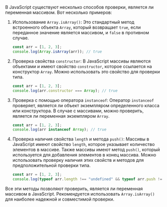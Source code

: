 В JavaScript существуют несколько способов проверки, является ли переменная массивом. Вот несколько примеров:

1. Использование `Array.isArray()`: Это стандартный метод встроенного объекта `Array`, который возвращает `true`, если переданное значение является массивом, и `false` в противном случае.
   ```javascript
   const arr = [1, 2, 3];
   console.log(Array.isArray(arr)); // true
   ```

2. Проверка свойства `constructor`: В JavaScript массивы являются объектами и имеют свойство `constructor`, которое ссылается на конструктор `Array`. Можно использовать это свойство для проверки типа.
   ```javascript
   const arr = [1, 2, 3];
   console.log(arr.constructor === Array); // true
   ```

3. Проверка с помощью оператора `instanceof`: Оператор `instanceof` проверяет, является ли объект экземпляром определенного класса или конструктора. В случае с массивами, можно проверить, является ли переменная экземпляром `Array`.
   ```javascript
   const arr = [1, 2, 3];
   console.log(arr instanceof Array); // true
   ```

4. Проверка наличия свойства `length` и метода `push()`: Массивы в JavaScript имеют свойство `length`, которое указывает количество элементов в массиве. Также массивы имеют метод `push()`, который используется для добавления элементов в конец массива. Можно использовать проверку наличия этих свойств и методов для предположительной проверки типа.
   ```javascript
   const arr = [1, 2, 3];
   console.log(typeof arr.length !== "undefined" && typeof arr.push !== "undefined"); // true
   ```

Все эти методы позволяют проверить, является ли переменная массивом в JavaScript. Рекомендуется использовать `Array.isArray()` для наиболее надежной и совместимой проверки.